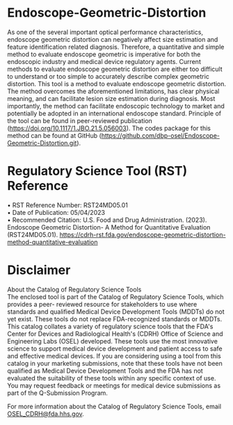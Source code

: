 # Endoscope-Geometric-Distortion

As one of the several important optical performance characteristics, endoscope geometric distortion can negatively affect size estimation and feature identification related diagnosis. Therefore, a quantitative and simple method to evaluate endoscope geometric is imperative for both the endoscopic industry and medical device regulatory agents. Current methods to evaluate endoscope geometric distortion are either too difficult to understand or too simple to accurately describe complex geometric distortion. 
This tool is a method to evaluate endoscope geometric distortion. The method overcomes the aforementioned limitations, has clear physical meaning, and can facilitate lesion size estimation during diagnosis. Most importantly, the method can facilitate endoscopic technology to market and potentially be adopted in an international endoscope standard. 
Principle of the tool can be found in peer-reviewed publication (https://doi.org/10.1117/1.JBO.21.5.056003). The codes package for this method can be found at GitHub (https://github.com/dbp-osel/Endoscope-Geometric-Distortion.git). 

# Regulatory Science Tool (RST) Reference
•	RST Reference Number: RST24MD05.01  
•	Date of Publication: 05/04/2023  
•	Recommended Citation: U.S. Food and Drug Administration. (2023). Endoscope Geometric Distortion- A Method for Quantitative Evaluation (RST24MD05.01). https://cdrh-rst.fda.gov/endoscope-geometric-distortion-method-quantitative-evaluation  

# Disclaimer
About the Catalog of Regulatory Science Tools  
The enclosed tool is part of the Catalog of Regulatory Science Tools, which provides a peer- reviewed resource for stakeholders to use where standards and qualified Medical Device Development Tools (MDDTs) do not yet exist. These tools do not replace FDA-recognized standards or MDDTs. This catalog collates a variety of regulatory science tools that the FDA's Center for Devices and Radiological Health's (CDRH) Office of Science and Engineering Labs (OSEL) developed. These tools use the most innovative science to support medical device development and patient access to safe and effective medical devices. If you are considering using a tool from this catalog in your marketing submissions, note that these tools have not been qualified as Medical Device Development Tools and the FDA has not evaluated the suitability of these tools within any specific context of use. You may request feedback or meetings for medical device submissions as part of the Q-Submission Program.  

For more information about the Catalog of Regulatory Science Tools, email OSEL_CDRH@fda.hhs.gov.

